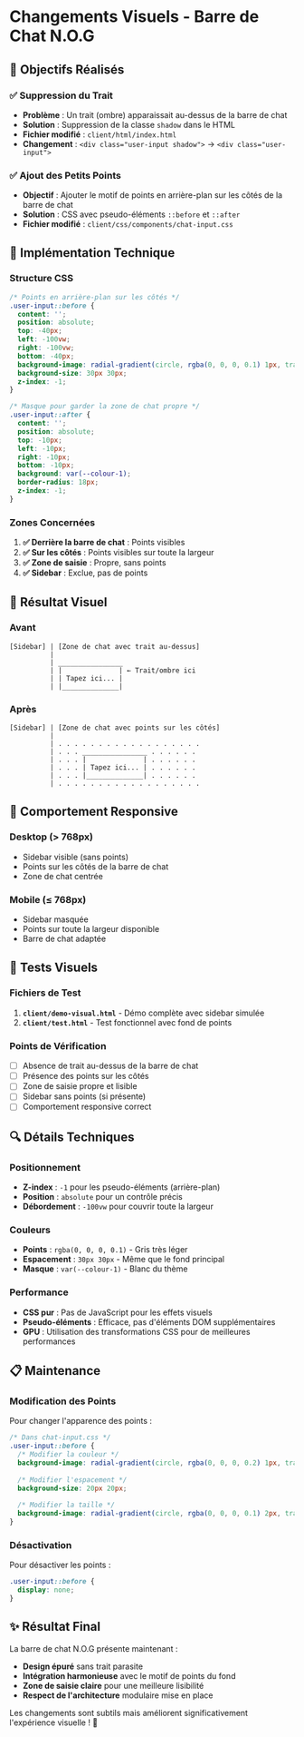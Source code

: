 # Changements Visuels - Barre de Chat N.O.G

## 🎯 Objectifs Réalisés

### ✅ Suppression du Trait
- **Problème** : Un trait (ombre) apparaissait au-dessus de la barre de chat
- **Solution** : Suppression de la classe `shadow` dans le HTML
- **Fichier modifié** : `client/html/index.html`
- **Changement** : `<div class="user-input shadow">` → `<div class="user-input">`

### ✅ Ajout des Petits Points
- **Objectif** : Ajouter le motif de points en arrière-plan sur les côtés de la barre de chat
- **Solution** : CSS avec pseudo-éléments `::before` et `::after`
- **Fichier modifié** : `client/css/components/chat-input.css`

## 🔧 Implémentation Technique

### Structure CSS

```css
/* Points en arrière-plan sur les côtés */
.user-input::before {
  content: '';
  position: absolute;
  top: -40px;
  left: -100vw;
  right: -100vw;
  bottom: -40px;
  background-image: radial-gradient(circle, rgba(0, 0, 0, 0.1) 1px, transparent 1px);
  background-size: 30px 30px;
  z-index: -1;
}

/* Masque pour garder la zone de chat propre */
.user-input::after {
  content: '';
  position: absolute;
  top: -10px;
  left: -10px;
  right: -10px;
  bottom: -10px;
  background: var(--colour-1);
  border-radius: 18px;
  z-index: -1;
}
```

### Zones Concernées

1. **✅ Derrière la barre de chat** : Points visibles
2. **✅ Sur les côtés** : Points visibles sur toute la largeur
3. **✅ Zone de saisie** : Propre, sans points
4. **✅ Sidebar** : Exclue, pas de points

## 🎨 Résultat Visuel

### Avant
```
[Sidebar] | [Zone de chat avec trait au-dessus]
          |
          | ________________
          | |              | ← Trait/ombre ici
          | | Tapez ici... |
          | |______________|
```

### Après
```
[Sidebar] | [Zone de chat avec points sur les côtés]
          | 
          | . . . . . . . . . . . . . . . . . .
          | . . . ________________ . . . . . .
          | . . . |              | . . . . . .
          | . . . | Tapez ici... | . . . . . .
          | . . . |______________| . . . . . .
          | . . . . . . . . . . . . . . . . . .
```

## 📱 Comportement Responsive

### Desktop (> 768px)
- Sidebar visible (sans points)
- Points sur les côtés de la barre de chat
- Zone de chat centrée

### Mobile (≤ 768px)
- Sidebar masquée
- Points sur toute la largeur disponible
- Barre de chat adaptée

## 🧪 Tests Visuels

### Fichiers de Test
1. **`client/demo-visual.html`** - Démo complète avec sidebar simulée
2. **`client/test.html`** - Test fonctionnel avec fond de points

### Points de Vérification
- [ ] Absence de trait au-dessus de la barre de chat
- [ ] Présence des points sur les côtés
- [ ] Zone de saisie propre et lisible
- [ ] Sidebar sans points (si présente)
- [ ] Comportement responsive correct

## 🔍 Détails Techniques

### Positionnement
- **Z-index** : `-1` pour les pseudo-éléments (arrière-plan)
- **Position** : `absolute` pour un contrôle précis
- **Débordement** : `-100vw` pour couvrir toute la largeur

### Couleurs
- **Points** : `rgba(0, 0, 0, 0.1)` - Gris très léger
- **Espacement** : `30px 30px` - Même que le fond principal
- **Masque** : `var(--colour-1)` - Blanc du thème

### Performance
- **CSS pur** : Pas de JavaScript pour les effets visuels
- **Pseudo-éléments** : Efficace, pas d'éléments DOM supplémentaires
- **GPU** : Utilisation des transformations CSS pour de meilleures performances

## 📋 Maintenance

### Modification des Points
Pour changer l'apparence des points :

```css
/* Dans chat-input.css */
.user-input::before {
  /* Modifier la couleur */
  background-image: radial-gradient(circle, rgba(0, 0, 0, 0.2) 1px, transparent 1px);
  
  /* Modifier l'espacement */
  background-size: 20px 20px;
  
  /* Modifier la taille */
  background-image: radial-gradient(circle, rgba(0, 0, 0, 0.1) 2px, transparent 2px);
}
```

### Désactivation
Pour désactiver les points :

```css
.user-input::before {
  display: none;
}
```

## ✨ Résultat Final

La barre de chat N.O.G présente maintenant :
- **Design épuré** sans trait parasite
- **Intégration harmonieuse** avec le motif de points du fond
- **Zone de saisie claire** pour une meilleure lisibilité
- **Respect de l'architecture** modulaire mise en place

Les changements sont subtils mais améliorent significativement l'expérience visuelle ! 🎉
